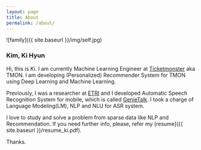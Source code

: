 ```yaml
---
layout: page
title: About
permalink: /about/
---
```


![family]({{ site.baseurl }}/img/self.jpg)

### Kim, Ki Hyun

Hi, this is Ki. I am currently Machine Learning Engineer at [Ticketmonster](http://www.ticketmonster.co.kr/) aka TMON. 
I am developing (Personalized) Recommender System for TMON using Deep Learning and Machine Learning.

Previously, I was a researcher at [ETRI](https://www.etri.re.kr/eng/main/main.etri) and I developed Automatic Speech Recognition System for mobile, which is called [GenieTalk](https://itunes.apple.com/kr/app/jinitog-genietalk/id1104930501?mt=8).
I took a charge of Language Modeling(LM), NLP and NLU for ASR system.

I love to study and solve a problem from sparse data like NLP and Recommendation.
If you need further info, please, refer my [resume]({{ site.baseurl }}/resume_ki.pdf).

Thanks.
